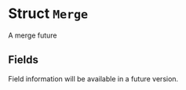 # Struct `Merge`

A merge future

## Fields

Field information will be available in a future version.

